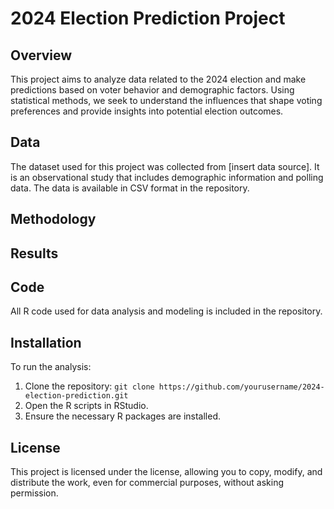# 2024 Election Prediction Project

## Overview
This project aims to analyze data related to the 2024 election and make predictions based on voter behavior and demographic factors. Using statistical methods, we seek to understand the influences that shape voting preferences and provide insights into potential election outcomes.

## Data
The dataset used for this project was collected from [insert data source]. It is an observational study that includes demographic information and polling data. The data is available in CSV format in the repository.

## Methodology


## Results

## Code
All R code used for data analysis and modeling is included in the repository.

## Installation
To run the analysis:
1. Clone the repository: `git clone https://github.com/yourusername/2024-election-prediction.git`
2. Open the R scripts in RStudio.
3. Ensure the necessary R packages are installed.

## License
This project is licensed under the [ ]( ) license, allowing you to copy, modify, and distribute the work, even for commercial purposes, without asking permission.
